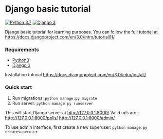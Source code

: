 # Django basic tutorial

[![Python 3.7](https://img.shields.io/badge/python-3.7-blue.svg)](https://www.python.org/downloads/release/python-360/)
[![Django 3](https://img.shields.io/badge/Django-3-green.svg)](https://www.djangoproject.com/download/)

Django basic tutorial for learning purposes.
You can follow the full tutorial at https://docs.djangoproject.com/en/3.0/intro/tutorial01/

### Requirements
- [Python3](https://docs.python.org/3.7/)
- [Django 3](https://www.djangoproject.com/download/)

Installation tutorial https://docs.djangoproject.com/en/3.0/intro/install/

### Quick start
1. Run migrations:	`python manage.py migrate`
2. Run server:		`python manage.py runserver`

This will start Django server at http://127.0.0.1:8000/
Valid urls are:
http://127.0.0.1:8000/polls/
http://127.0.0.1:8000/admin/

To use admin interface, first create a new superuser: `python manage.py createsuperuser`
